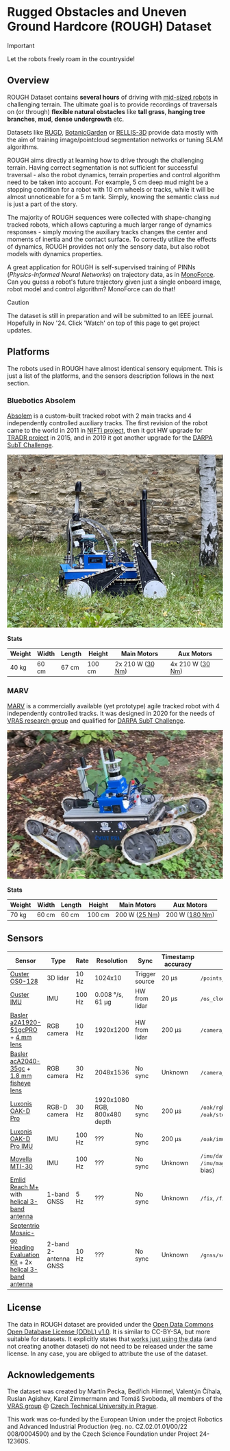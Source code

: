 # Rugged Obstacles and Uneven Ground Hardcore (ROUGH) Dataset

> [!IMPORTANT]
> Let the robots freely roam in the countryside!

## Overview

ROUGH Dataset contains **several hours** of driving with <abbr title="~1 m, ~60 kg, cameras <0.5 m from ground">mid-sized robots</abbr> in challenging terrain.
The ultimate goal is to provide recordings of traversals on (or through) **flexible natural obstacles** like **tall grass**, **hanging tree branches**, **mud**, **dense undergrowth** etc.

Datasets like [RUGD](http://rugd.vision/), [BotanicGarden](https://github.com/robot-pesg/BotanicGarden) or [RELLIS-3D](https://www.unmannedlab.org/the-great-outdoors-dataset/) provide data mostly with the aim of training image/pointcloud segmentation networks or tuning SLAM algorithms.

ROUGH aims directly at learning how to drive through the challenging terrain.
Having correct segmentation is not sufficient for successful traversal - also the robot dynamics, terrain properties and control algorithm need to be taken into account. For example, 5 cm deep mud might be a stopping condition for a robot with 10 cm wheels or tracks, while it will be almost unnoticeable for a 5 m tank. Simply, knowing the semantic class `mud` is just a part of the story.

The majority of ROUGH sequences were collected with shape-changing tracked robots, which allows capturing a much larger range of dynamics responses - simply moving the auxiliary tracks changes the center and moments of inertia and the contact surface. To correctly utilize the effects of dynamics, ROUGH provides not only the sensory data, but also robot models with dynamics properties.

A great application for ROUGH is self-supervised training of PINNs (_Physics-Informed Neural Networks_) on trajectory data, as in [MonoForce](https://github.com/ctu-vras/monoforce). Can you guess a robot's future trajectory given just a single onboard image, robot model and control algorithm? MonoForce can do that!

> [!CAUTION]
> The dataset is still in preparation and will be submitted to an IEEE journal. Hopefully in Nov '24. Click 'Watch' on top of this page to get project updates.

## Platforms

The robots used in ROUGH have almost identical sensory equipment. This is just a list of the platforms, and the sensors description follows in the next section. 

### Bluebotics Absolem

[Absolem](https://web.archive.org/web/20180130012555/https://bluebotics.com/mobile-robotics/absolem/) is a custom-built tracked robot with 2 main tracks and 4 independently controlled auxiliary tracks.
The first revision of the robot came to the world in 2011 in [NIFTi project](https://nifti.eu), then it got HW upgrade for [TRADR project](https://www.tradr-project.eu/) in 2015, and in 2019 it got another upgrade for the [DARPA SubT Challenge](https://robotics.fel.cvut.cz/cras/darpa-subt/).

![Absolem Robot](docs/absolem.jpg)

**Stats**

| Weight | Width | Length | Height | Main Motors                                                               | Aux Motors                                                                |
|--------|-------|--------|--------|---------------------------------------------------------------------------|---------------------------------------------------------------------------|
| 40 kg  | 60 cm | 67 cm  | 100 cm | 2x 210 W (<abbr title="Rated torque at transmission output">30 Nm</abbr>) | 4x 210 W (<abbr title="Rated torque at transmission output">30 Nm</abbr>) |

### MARV

[MARV](https://marvrobot.com/) is a commercially available (yet prototype) agile tracked robot with 4 independently controlled tracks.
It was designed in 2020 for the needs of [VRAS research group](https://github.com/ctu-vras/) and qualified for [DARPA SubT Challenge](https://robotics.fel.cvut.cz/cras/darpa-subt/).

![MARV](docs/marv.jpg)

**Stats**

| Weight | Width | Length | Height | Main Motors                                                            | Aux Motors                                                              |
|--------|-------|--------|--------|------------------------------------------------------------------------|-------------------------------------------------------------------------|
| 70 kg  | 60 cm | 60 cm  | 100 cm | 200 W (<abbr title="Rated torque at transmission output">25 Nm</abbr>) | 200 W (<abbr title="Rated torque at transmission output">180 Nm</abbr>) |

## Sensors

| Sensor                                                                                                                                                                                                                                                | Type                  | Rate   | Resolution                   | Sync           | Timestamp accuracy | Topics                                                                                                                                 |
|-------------------------------------------------------------------------------------------------------------------------------------------------------------------------------------------------------------------------------------------------------|-----------------------|--------|------------------------------|----------------|--------------------|----------------------------------------------------------------------------------------------------------------------------------------|
| [Ouster OS0-128](https://data.ouster.io/downloads/datasheets/datasheet-revd-v2p5-os0.pdf)                                                                                                                                                             | 3D lidar              | 10 Hz  | 1024x10                      | Trigger source | 20 µs              | `/points_filtered_*`                                                                                                                   |
| [Ouster IMU](https://www.invensense.com/products/motion-tracking/9-axis/icm-20948)                                                                                                                                                                    | IMU                   | 100 Hz | 0.008 °/s, 61 µg             | HW from lidar  | 20 µs              | `/os_cloud_node/imu`                                                                                                                   |
| [Basler a2A1920-51gcPRO](https://www.baslerweb.com/en/shop/a2a1920-51gcpro/) + [4 mm lens](https://www.baslerweb.com/en/shop/lens-c125-0418-5m-p-f4mm/)                                                                                               | RGB camera            | 10 Hz  | 1920x1200                    | HW from lidar  | 200 µs             | `/camera_(front\|left\|rear\|right\|up)/image_color/compressed`                                                                        |
| [Basler acA2040-35gc](https://www.baslerweb.com/en/shop/aca2040-35gc/) + [1.8 mm fisheye lens](https://www.baslerweb.com/en/shop/evetar-lens-m118b029528ir-f2-8-f2-95mm-1-1-8/)                                                                       | RGB camera            | 30 Hz  | 2048x1536                    | No sync        | Unknown            | `/camera_fisheye_(front\|rear)/compressed`                                                                                             |
| [Luxonis OAK-D Pro](https://shop.luxonis.com/products/oak-d-pro)                                                                                                                                                                                      | RGB-D camera          | 30 Hz  | 1920x1080 RGB, 800x480 depth | No sync        | 200 µs             | `/oak/rgb/image_raw/compressed`, `/oak/stereo/image_raw/compressedDepth`                                                               |
| [Luxonis OAK-D Pro IMU](https://www.ceva-ip.com/wp-content/uploads/2019/10/BNO080_085-Datasheet.pdf)                                                                                                                                                  | IMU                   | 100 Hz | ???                          | No sync        | 200 µs             | `/oak/imu/data`, `/oak/imu/mag`                                                                                                        |
| [Movella MTI-30](https://mtidocs.movella.com/mti-hardware-platforms)                                                                                                                                                                                  | IMU                   | 100 Hz | ???                          | No sync        | Unknown            | `/imu/data`, `/imu/mag`, `/imu_unbiased/data` (removed gyro bias), `/imu/mag_unbiased` (removed internal hard-iron and soft-iron bias) |
| [Emlid Reach M+](https://web.archive.org/web/20230321054620/https://emlid.com/reach/) with [helical 3-band antenna](https://www.ardusimple.com/product/lightweight-helical-tripleband-l-band-antenna-ip67/)                                           | 1-band GNSS           | 5 Hz   | ???                          | No sync        | Unknown            | `/fix`, `/fix_status`, `/llh`                                                                                                          |
| [Septentrio Mosaic-go Heading Evaluation Kit](https://shop.septentrio.com/en/shop/mosaic-go-heading-gnss-module-evaluation-kit) + 2x [helical 3-band antenna](https://www.ardusimple.com/product/lightweight-helical-tripleband-l-band-antenna-ip67/) | 2-band 2-antenna GNSS | 10 Hz  | ???                          | No sync        | Unknown            | `/gnss/septentrio/*`                                                                                                                   |

## License

The data in ROUGH dataset are provided under the [Open Data Commons Open Database License (ODbL) v1.0](LICENSE). It is similar to CC-BY-SA, but more suitable for datasets. It explicitly states that <abbr title="Produced Work">works just using the data</abbr> (and not creating another dataset) do not need to be released under the same license. In any case, you are obliged to attribute the use of the dataset.

## Acknowledgements

The dataset was created by Martin Pecka, Bedřich Himmel, Valentýn Číhala, Ruslan Agishev, Karel Zimmermann and Tomáš Svoboda, all members of the [VRAS group](https://github.com/ctu-vras/) @ [Czech Technical University in Prague](https://cvut.cz).

This work was co-funded by the European Union under the project Robotics and Advanced Industrial Production (reg. no. CZ.02.01.01/00/22 008/0004590) and by the Czech Science Foundation under Project 24-12360S.